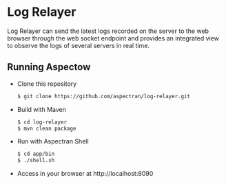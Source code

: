 Log Relayer
===================

Log Relayer can send the latest logs recorded on the server to the web browser through the web socket endpoint and provides an integrated view to observe the logs of several servers in real time.

## Running Aspectow

- Clone this repository

  ```sh
  $ git clone https://github.com/aspectran/log-relayer.git
  ```

- Build with Maven

  ```sh
  $ cd log-relayer
  $ mvn clean package
  ```

- Run with Aspectran Shell

  ```sh
  $ cd app/bin
  $ ./shell.sh
  ```

- Access in your browser at http://localhost:8090
